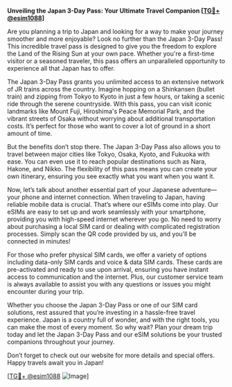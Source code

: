 **Unveiling the Japan 3-Day Pass: Your Ultimate Travel Companion [[TG💪+ @esim1088](https://t.me/s/esim1088)]**

Are you planning a trip to Japan and looking for a way to make your journey smoother and more enjoyable? Look no further than the Japan 3-Day Pass! This incredible travel pass is designed to give you the freedom to explore the Land of the Rising Sun at your own pace. Whether you're a first-time visitor or a seasoned traveler, this pass offers an unparalleled opportunity to experience all that Japan has to offer.

The Japan 3-Day Pass grants you unlimited access to an extensive network of JR trains across the country. Imagine hopping on a Shinkansen (bullet train) and zipping from Tokyo to Kyoto in just a few hours, or taking a scenic ride through the serene countryside. With this pass, you can visit iconic landmarks like Mount Fuji, Hiroshima's Peace Memorial Park, and the vibrant streets of Osaka without worrying about additional transportation costs. It’s perfect for those who want to cover a lot of ground in a short amount of time.

But the benefits don’t stop there. The Japan 3-Day Pass also allows you to travel between major cities like Tokyo, Osaka, Kyoto, and Fukuoka with ease. You can even use it to reach popular destinations such as Nara, Hakone, and Nikko. The flexibility of this pass means you can create your own itinerary, ensuring you see exactly what you want when you want it.

Now, let’s talk about another essential part of your Japanese adventure—your phone and internet connection. When traveling to Japan, having reliable mobile data is crucial. That’s where our eSIMs come into play. Our eSIMs are easy to set up and work seamlessly with your smartphone, providing you with high-speed internet wherever you go. No need to worry about purchasing a local SIM card or dealing with complicated registration processes. Simply scan the QR code provided by us, and you’ll be connected in minutes!

For those who prefer physical SIM cards, we offer a variety of options including data-only SIM cards and voice & data SIM cards. These cards are pre-activated and ready to use upon arrival, ensuring you have instant access to communication and the internet. Plus, our customer service team is always available to assist you with any questions or issues you might encounter during your trip.

Whether you choose the Japan 3-Day Pass or one of our SIM card solutions, rest assured that you’re investing in a hassle-free travel experience. Japan is a country full of wonder, and with the right tools, you can make the most of every moment. So why wait? Plan your dream trip today and let the Japan 3-Day Pass and our eSIM solutions be your trusted companions throughout your journey.

Don’t forget to check out our website for more details and special offers. Happy travels await you in Japan!

[[TG💪+ @esim1088](https://t.me/s/esim1088) ![Image](https://i.postimg.cc/Y0z9fWf4/image.png)]